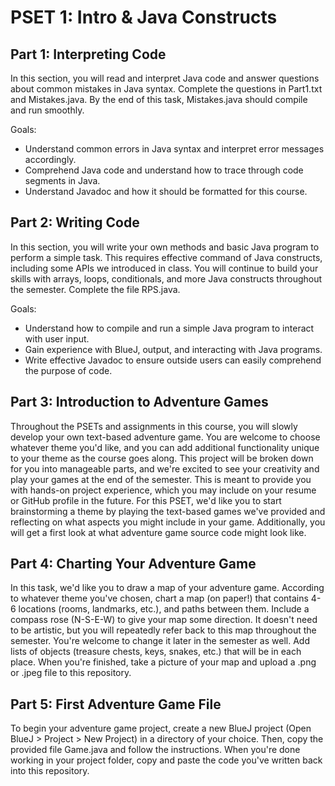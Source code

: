 # PSET 1: Intro & Java Constructs

## Part 1: Interpreting Code
In this section, you will read and interpret Java code and answer questions 
about common mistakes in Java syntax. Complete the questions in Part1.txt and 
Mistakes.java. By the end of this task, Mistakes.java should compile and run 
smoothly.

Goals:
 * Understand common errors in Java syntax and interpret error messages 
 accordingly.
 * Comprehend Java code and understand how to trace through code segments 
 in Java.
 * Understand Javadoc and how it should be formatted for this course.

## Part 2: Writing Code
In this section, you will write your own methods and basic Java program to 
perform a simple task. This requires effective command of Java constructs, 
including some APIs we introduced in class. You will continue to build your 
skills with arrays, loops, conditionals, and more Java constructs throughout 
the semester. Complete the file RPS.java.

Goals:
 * Understand how to compile and run a simple Java program to interact with 
 user input.
 * Gain experience with BlueJ, output, and interacting with Java programs.
 * Write effective Javadoc to ensure outside users can easily comprehend 
 the purpose of code.
 
## Part 3: Introduction to Adventure Games
Throughout the PSETs and assignments in this course, you will slowly develop 
your own text-based adventure game. You are welcome to choose whatever theme 
you'd like, and you can add additional functionality unique to your theme as 
the course goes along. This project will be broken down for you into 
manageable parts, and we're excited to see your creativity and play your games 
at the end of the semester. This is meant to provide you with hands-on project experience, which you may include on your resume or GitHub profile in the future. 
For this PSET, we'd like you to start brainstorming a theme by playing the 
text-based games we've provided and reflecting on what aspects you might include 
in your game. Additionally, you will get a first look at what adventure game 
source code might look like.

## Part 4: Charting Your Adventure Game
In this task, we'd like you to draw a map of your adventure game. According to 
whatever theme you've chosen, chart a map (on paper!) that contains 4-6 locations
(rooms, landmarks, etc.), and paths between them. Include a compass rose (N-S-E-W)
to give your map some direction. It doesn't need to be artistic, but you 
will repeatedly refer back to this map throughout the semester. You're welcome 
to change it later in the semester as well. Add lists of objects (treasure chests, 
keys, snakes, etc.) that will be in each place.
When you're finished, take a picture of your map and upload a .png or .jpeg file to 
this repository.

## Part 5: First Adventure Game File
To begin your adventure game project, create a new BlueJ project (Open BlueJ >
Project > New Project) in a directory of your choice. Then, copy the provided 
file Game.java and follow the instructions. When you're done working in your 
project folder, copy and paste the code you've written back into this repository.
